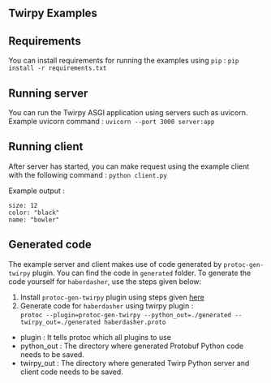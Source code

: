 ## Twirpy Examples

## Requirements
You can install requirements for running the examples using `pip` :
`pip install -r requirements.txt`

## Running server
You can run the Twirpy ASGI application using servers such as uvicorn.
Example uvicorn command : `uvicorn --port 3000 server:app`

## Running client
After server has started, you can make request using the example client with the following command :
`python client.py`

Example output :
```
size: 12
color: "black"
name: "bowler"
```

## Generated code
The example server and client makes use of code generated by `protoc-gen-twirpy` plugin. You can find the code in `generated` folder. To generate the code yourself for `haberdasher`, use the steps given below:
1. Install `protoc-gen-twirpy` plugin using steps given [here](/protoc-gen-twirpy/README.md)
2. Generate code for `haberdasher` using twirpy plugin :  
`protoc --plugin=protoc-gen-twirpy --python_out=./generated --twirpy_out=./generated haberdasher.proto`  
  - plugin : It tells protoc which all plugins to use
  - python_out : The directory where generated Protobuf Python code needs to be saved.
  - twirpy_out : The directory where generated Twirp Python server and client code needs to be saved.
